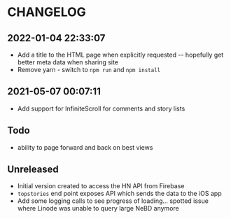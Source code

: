 # CHANGELOG

## 2022-01-04 22:33:07

- Add a title to the HTML page when explicitly requested -- hopefully get better meta data when sharing site
- Remove yarn - switch to `npm run` and `npm install`

## 2021-05-07 00:07:11

- Add support for InfiniteScroll for comments and story lists

## Todo

- ability to page forward and back on best views

## Unreleased

- Initial version created to access the HN API from Firebase
- `topstories` end point exposes API which sends the data to the iOS app
- Add some logging calls to see progress of loading... spotted issue where Linode was unable to query large NeBD anymore

